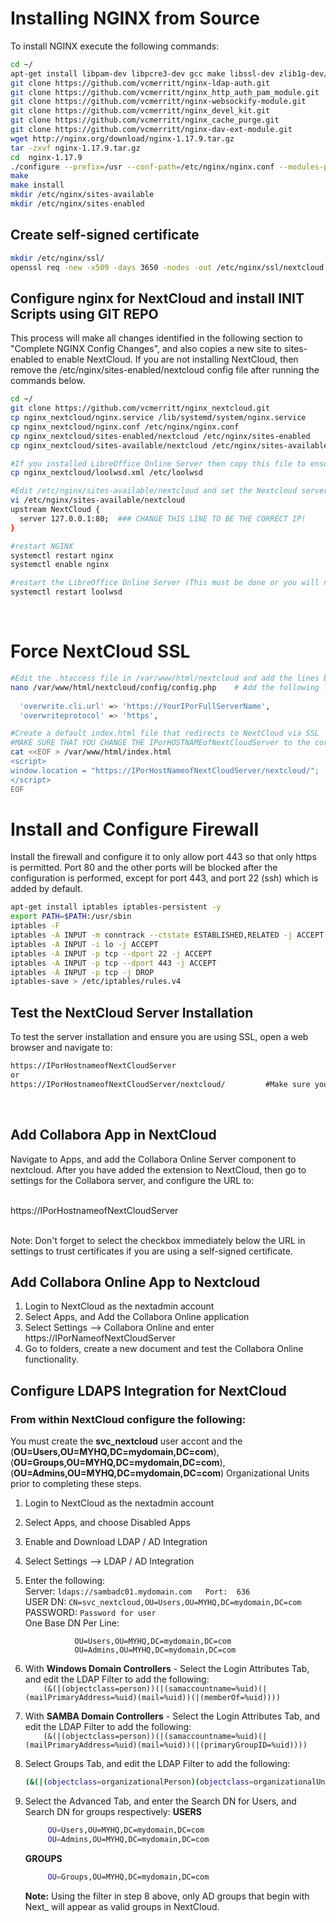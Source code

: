 # Installing NGINX from Source

To install NGINX execute the following commands:

``` bash
cd ~/
apt-get install libpam-dev libpcre3-dev gcc make libssl-dev zlib1g-dev/stable git libxml2 libxml2-dev  libxslt1-dev -y
git clone https://github.com/vcmerritt/nginx-ldap-auth.git
git clone https://github.com/vcmerritt/nginx_http_auth_pam_module.git
git clone https://github.com/vcmerritt/nginx-websockify-module.git
git clone https://github.com/vcmerritt/nginx_devel_kit.git
git clone https://github.com/vcmerritt/nginx_cache_purge.git
git clone https://github.com/vcmerritt/nginx-dav-ext-module.git
wget http://nginx.org/download/nginx-1.17.9.tar.gz
tar -zxvf nginx-1.17.9.tar.gz
cd  nginx-1.17.9
./configure --prefix=/usr --conf-path=/etc/nginx/nginx.conf --modules-path=/etc/nginx/modules/ --add-dynamic-module=/root/nginx_http_auth_pam_module/ --with-http_v2_module --with-http_realip_module --with-http_gzip_static_module --with-http_auth_request_module --with-http_gunzip_module --with-http_ssl_module  --with-stream_ssl_module --with-threads --with-stream --error-log-path=/var/log/nginx/error.log --http-log-path=/var/log/nginx/access.log --with-http_secure_link_module --with-debug --add-dynamic-module=/root/nginx-websockify-module --add-dynamic-module=/root/nginx_devel_kit --add-module=/root/nginx_cache_purge --with-http_dav_module --add-module=/root/nginx-dav-ext-module
make
make install
mkdir /etc/nginx/sites-available
mkdir /etc/nginx/sites-enabled
```

## Create self-signed certificate
``` bash
mkdir /etc/nginx/ssl/
openssl req -new -x509 -days 3650 -nodes -out /etc/nginx/ssl/nextcloud.pem -keyout /etc/nginx/ssl/nextcloud.key
```

## Configure nginx for NextCloud and install INIT Scripts using GIT REPO
This process will make all changes identified in the following section to "Complete NGINX Config Changes", and also copies a new site to sites-enabled to enable NextCloud.  If you are not installing NextCloud, then remove the /etc/nginx/sites-enabled/nextcloud config file after running the commands below.

``` bash
cd ~/
git clone https://github.com/vcmerritt/nginx_nextcloud.git
cp nginx_nextcloud/nginx.service /lib/systemd/system/nginx.service
cp nginx_nextcloud/nginx.conf /etc/nginx/nginx.conf
cp nginx_nextcloud/sites-enabled/nextcloud /etc/nginx/sites-enabled
cp nginx_nextcloud/sites-available/nextcloud /etc/nginx/sites-available

#If you installed LibreOffice Online Server then copy this file to ensure that it works.
cp nginx_nextcloud/loolwsd.xml /etc/loolwsd

#Edit /etc/nginx/sites-available/nextcloud and set the Nextcloud server IP to the IP of the local system or 127.0.0.1
vi /etc/nginx/sites-available/nextcloud
upstream NextCloud {
  server 127.0.0.1:80;  ### CHANGE THIS LINE TO BE THE CORRECT IP!
}

#restart NGINX
systemctl restart nginx
systemctl enable nginx

#restart the LibreOffice Online Server (This must be done or you will not be able to edit documents).
systemctl restart loolwsd
```

<br>

# Force NextCloud SSL

``` bash
#Edit the .htaccess file in /var/www/html/nextcloud and add the lines below right under Rewrite On
nano /var/www/html/nextcloud/config/config.php    # Add the following lines right after the datadirectory path.
  
  'overwrite.cli.url' => 'https://YourIPorFullServerName',       
  'overwriteprotocol' => 'https',

#Create a default index.html file that redirects to NextCloud via SSL
#MAKE SURE THAT YOU CHANGE THE IPorHOSTNAMEofNextCloudServer to the correct IP
cat <<EOF > /var/www/html/index.html
<script>
window.location = "https://IPorHostNameofNextCloudServer/nextcloud/";   
</script>
EOF

```

# Install and Configure Firewall
Install the firewall and configure it to only allow port 443 so that only https is permitted.   Port 80 and the other ports will be blocked after the configuration is performed, except for port 443, and port 22 (ssh) which is added by default.
``` bash
apt-get install iptables iptables-persistent -y
export PATH=$PATH:/usr/sbin
iptables -F
iptables -A INPUT -m conntrack --ctstate ESTABLISHED,RELATED -j ACCEPT
iptables -A INPUT -i lo -j ACCEPT
iptables -A INPUT -p tcp --dport 22 -j ACCEPT
iptables -A INPUT -p tcp --dport 443 -j ACCEPT
iptables -A INPUT -p tcp -j DROP
iptables-save > /etc/iptables/rules.v4
```

## Test the NextCloud Server Installation
To test the server installation and ensure you are using SSL, open a web browser and navigate to:

``` HTML
https://IPorHostnameofNextCloudServer
or
https://IPorHostnameofNextCloudServer/nextcloud/         #Make sure you add  the trailing /
```

<br>

## Add Collabora App in NextCloud
Navigate to Apps, and add the Collabora Online Server component to nextcloud.  After you have added the extension to NextCloud, then go to settings for the Collabora server, and configure the URL to: <br>
<br>

https://IPorHostnameofNextCloudServer

<br>
Note:  Don't forget to select the checkbox immediately below the URL in settings to trust certificates if you are using a self-signed certificate.

## Add Collabora Online App to Nextcloud
1)  Login to NextCloud as the nextadmin account
2)  Select Apps, and Add the Collabora Online application
3)  Select Settings --> Collabora Online and enter https://IPorNameofNextCloudServer
4)  Go to folders, create a new document and test the Collabora Online functionality.

## Configure LDAPS Integration for NextCloud

### From within NextCloud configure the following:
You must create the __svc_nextcloud__ user accont and the (__OU=Users,OU=MYHQ,DC=mydomain,DC=com__), (__OU=Groups,OU=MYHQ,DC=mydomain,DC=com__), (__OU=Admins,OU=MYHQ,DC=mydomain,DC=com__) Organizational Units prior to completing these steps.

1)  Login to NextCloud as the nextadmin account <br>
2)  Select Apps, and choose Disabled Apps <br>
3)  Enable and Download LDAP / AD Integration  <br>
4)  Select Settings -->  LDAP / AD Integration <br>
5)  Enter the following: <br>
     Server:   ``` ldaps://sambadc01.mydomain.com   Port:  636 ```  <br>
     USER DN:  ``` CN=svc_nextcloud,OU=Users,OU=MYHQ,DC=mydomain,DC=com ```  <br>
     PASSWORD:  ``` Password for user ``` <br>
     One Base DN Per Line:  <br>
     ```
                OU=Users,OU=MYHQ,DC=mydomain,DC=com
                OU=Admins,OU=MYHQ,DC=mydomain,DC=com
     ``` 
6)  With __Windows Domain Controllers__ - Select the Login Attributes Tab, and edit the LDAP Filter to add the following: <br>
     ```     (&(|(objectclass=person))(|(samaccountname=%uid)(|(mailPrimaryAddress=%uid)(mail=%uid))(|(memberOf=%uid)))) ``` 
     
7)  With __SAMBA Domain Controllers__ - Select the Login Attributes Tab, and edit the LDAP Filter to add the following: <br>
     ```     (&(|(objectclass=person))(|(samaccountname=%uid)(|(mailPrimaryAddress=%uid)(mail=%uid))(|(primaryGroupID=%uid)))) ```

8)  Select Groups Tab, and edit the LDAP Filter to add the following: <br>
    ```  bash
    (&(|(objectclass=organizationalPerson)(objectclass=organizationalUnit)(objectclass=person)(objectclass=top)(objectclass=user))(|(cn=Next_*))) 
    ```  
9)  Select the Advanced Tab, and enter the Search DN for Users, and Search DN for groups respectively:
    __USERS__
    ``` bash
         OU=Users,OU=MYHQ,DC=mydomain,DC=com
         OU=Admins,OU=MYHQ,DC=mydomain,DC=com
    ```
    __GROUPS__
    ``` bash
         OU=Groups,OU=MYHQ,DC=mydomain,DC=com
    ```
     
  
     __Note:__  Using the filter in step 8 above, only AD groups that begin with Next_ will appear as valid groups in NextCloud.
<br>
<br>

